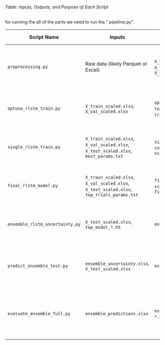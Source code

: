###### Table: Inputs, Outputs, and Purpose of Each Script
for running the all of the parts we need to run the " pipeline.py". 

| **Script Name**                 | **Inputs**                                                                                | **Outputs**                                                                              | **Purpose (Short Description)**                                                                |
| ------------------------------- | ----------------------------------------------------------------------------------------- | ---------------------------------------------------------------------------------------- | ---------------------------------------------------------------------------------------------- |
| `preprocessing.py`              | Raw data (likely Parquet or Excel)                                                        | `X_train_scaled.xlsx`, `X_val_scaled.xlsx`, `X_test_scaled.xlsx`                         | Cleans, engineers features, standardizes data, and saves train/val/test splits.                |
| `optuna_rlstm_train.py`         | `X_train_scaled.xlsx`, `X_val_scaled.xlsx`                                                | `optuna.db`, `best_params.txt`, `top_trials_params.txt`, `trial_*.h5`, `scaler_y.joblib` | Performs hyperparameter tuning with Optuna to minimize NLL loss for RLSTM.                     |
| `single_rlstm_train.py`         | `X_train_scaled.xlsx`, `X_val_scaled.xlsx`, `X_test_scaled.xlsx`, `best_params.txt`       | `single_rlstm_predictions.xlsx`, `coverage_report.html`, `scaler_y.joblib`               | Trains and evaluates a single RLSTM model using best Optuna hyperparameters.                   |
| `final_rlstm_model.py`          | `X_train_scaled.xlsx`, `X_val_scaled.xlsx`, `X_test_scaled.xlsx`, `top_trials_params.txt` | `final_rlstm_predictions.xlsx`, `scaler_y.joblib`, `final_rlstm_model_*.h5`              | Trains an ensemble of RLSTM models using top 5 parameter sets from Optuna.                     |
| `ensemble_rlstm_uncertainty.py` | `X_test_scaled.xlsx`, `top_model_*.h5`                                                    | `ensemble_uncertainty.xlsx`                                                              | Aggregates ensemble predictions to estimate mean and uncertainty (std dev).                    |
| `predict_ensemble_test.py`      | `ensemble_uncertainty.xlsx`, `X_test_scaled.xlsx`                                         | `ensemble_predictions.xlsx`                                                              | Evaluates ensemble predictions (MAE, RMSE, NLL) and saves results for further analysis.        |
| `evaluate_ensemble_full.py`     | `ensemble_predictions.xlsx`                                                               | `ensemble_metrics_summary.csv`, `*.png` plots                                            | Computes full evaluation metrics and visualizes prediction intervals over various time ranges. |
